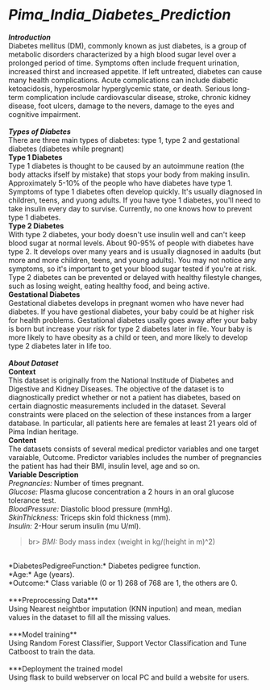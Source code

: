 # ***Pima_India_Diabetes_Prediction***
***Introduction***
<br>
Diabetes mellitus (DM), commonly known as just diabetes, is a group of metabolic disorders characterized by a high blood sugar level over a prolonged period of time.
Symptoms often include frequent urination, increased thirst and increased appetite.
If left untreated, diabetes can cause many health complications.
Acute complications can include diabetic ketoacidosis, hyperosmolar hyperglycemic state, or death.
Serious long-term complication include cardiovascular disease, stroke, chronic kidney disease, foot ulcers, damage to the nevers, damage to the eyes and cognitive impairment.
<br>
<br>
***Types of Diabetes***
<br>
There are three main types of diabetes: type 1, type 2 and gestational diabetes (diabetes while pregnant)
<br>
**Type 1 Diabetes**
<br>
Type 1 diabetes is thought to be caused by an autoimmune reation (the body attacks ifself by mistake) that stops your body from making insulin.
Approximately 5-10% of the people who have diabetes have type 1.
Symptoms of type 1 diabetes often develop quickly. It's usually diagnosed in children, teens, and yuong adults.
If you have tyoe 1 diabetes, you'll need to take insulin every day to survise.
Currently, no one knows how to prevent type 1 diabetes.
<br>
**Type 2 Diabetes**
<br>
With type 2 diabetes, your body doesn't use insulin well and can't keep blood sugar at normal levels.
About 90-95% of people with diabetes have type 2.
It develops over many years and is usually diagnosed in aadults (but more and more children, teens, and young adults).
You may not notice any symptoms, so it's important to get your blood sugar tested if you're at risk.
Type 2 diabetes can be prevented or delayed with healthy filestyle changes, such as losing weight, eating healthy food, and being active.
<br>
**Gestational Diabetes**
<br>
Gestational diabetes develops in pregnant women who have never had diabetes.
If you have gestional diabetes, your baby could be at higher risk for health problems.
Gestational diabetes usally goes away after your baby is born but increase your risk for type 2 diabetes later in file.
Your baby is more likely to have obesity as a child or teen, and more likely to develop type 2 diabetes later in life too.
<br>
<br>
***About Dataset***
<br>
**Context**
<br>
This dataset is originally from the National Institude of Diabetes and Digestive and Kidney Diseases.
The objective of the dataset is to diagnostically predict whether or not a patient has diabetes, based on certain diagnostic measurements included in the dataset.
Several constraints were placed on the selection of these instances from a larger database. 
In particular, all patients here are females at least 21 years old of Pima Indian heritage.
<br>
**Content**
<br>
The datasets consists of several medical predictor variables and one target varaiable, Outcome.
Predictor variables includes the number of pregnancies the patient has had their BMI, insulin level, age and so on.
<br>
**Variable Description**
<br>
*Pregnancies:* Number of times pregnant.
<br>
*Glucose:* Plasma glucose concentration a 2 hours in an oral glucose tolerance test.
<br>
*BloodPressure:* Diastolic blood pressure (mmHg).
<br>
*SkinThickness:* Triceps skin fold thickness (mm).
<br>
*Insulin:* 2-Hour serum insulin (mu U/ml).
>br>
*BMI:* Body mass index (weight in kg/(height in m)^2)
<br>
*DiabetesPedigreeFunction:* Diabetes pedigree function.
<br>
*Age:* Age (years).
<br>
*Outcome:* Class variable (0 or 1) 268 of 768 are 1, the others are 0.
<br>
<br>
***Preprocessing Data***
<br>
Using Nearest neightbor imputation (KNN inpution) and mean, median values in the dataset to fill all the missing values.
<br>
<br>
***Model training**
<br>
Using Random Forest Classifier, Support Vector Classification and Tune Catboost to train the data.
<br>
<br>
***Deployment the trained model 
<br>
Using flask to build webserver on local PC and build a website for users.



